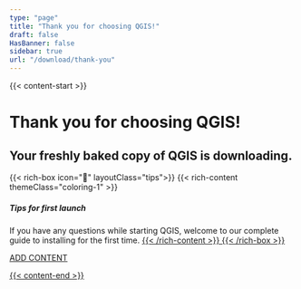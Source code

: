 ```yaml
---
type: "page"
title: "Thank you for choosing QGIS!"
draft: false
HasBanner: false
sidebar: true
url: "/download/thank-you"
---
```


{{< content-start >}}

# Thank you for choosing QGIS!

## Your freshly baked copy of QGIS is downloading. 

{{< rich-box icon="💁" layoutClass="tips">}}
{{< rich-content themeClass="coloring-1" >}}
##### Tips for first launch
If you have any questions while starting QGIS, welcome to our complete guide to installing for the first time.
<a href="resources/installation-guide">
{{< /rich-content >}}
{{< /rich-box >}}


ADD CONTENT

{{< content-end >}}
